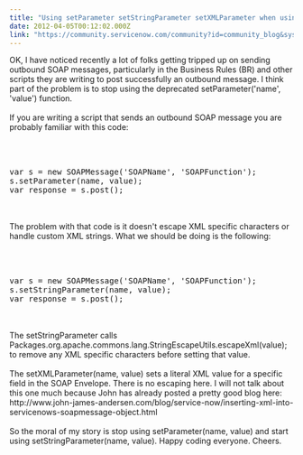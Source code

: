 ```yaml
---
title: "Using setParameter setStringParameter setXMLParameter when using a SOAPMessage to consume a web service in SNC"
date: 2012-04-05T00:12:02.000Z
link: "https://community.servicenow.com/community?id=community_blog&sys_id=fb7c26e1dbd0dbc01dcaf3231f96192e"
---
```

<p>OK, I have noticed recently a lot of folks getting tripped up on sending outbound SOAP messages, particularly in the Business Rules (BR) and other scripts they are writing to post successfully an outbound message. I think part of the problem is to stop using the deprecated setParameter('name', 'value') function.<br /><br />If you are writing a script that sends an outbound SOAP message you are probably familiar with this code:<br /><br /><pre __default_attr="plain" __jive_macro_name="code" class="jive_text_macro jive_macro_code"><br /><br />var s = new SOAPMessage('SOAPName', 'SOAPFunction');<br />s.setParameter(name, value);<br />var response = s.post();<br /></pre><br /><br />The problem with that code is it doesn't escape XML specific characters or handle custom XML strings. What we should be doing is the following:<br /><br /><pre __default_attr="plain" __jive_macro_name="code" class="jive_text_macro jive_macro_code"><br /><br />var s = new SOAPMessage('SOAPName', 'SOAPFunction');<br />s.setStringParameter(name, value);<br />var response = s.post();<br /></pre><br /><br />The setStringParameter calls Packages.org.apache.commons.lang.StringEscapeUtils.escapeXml(value); to remove any XML specific characters before setting that value. <br /><br />The setXMLParameter(name, value) sets a literal XML value for a specific field in the SOAP Envelope. There is no escaping here. I will not talk about this one much because John has already posted a pretty good blog here: http://www.john-james-andersen.com/blog/service-now/inserting-xml-into-servicenows-soapmessage-object.html<br /><br />So the moral of my story is stop using setParameter(name, value) and start using setStringParameter(name, value). Happy coding everyone. Cheers.</p>